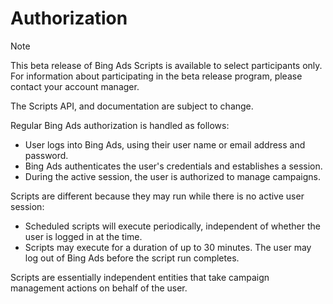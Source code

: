 # Authorization

> [!NOTE]
> This beta release of Bing Ads Scripts is available to select participants only. For information about participating in the beta release program, please contact your account manager.
>
> The Scripts API, and documentation are subject to change.

Regular Bing Ads authorization is handled as follows:

- User logs into Bing Ads, using their user name or email address and password.
- Bing Ads authenticates the user's credentials and establishes a session.
- During the active session, the user is authorized to manage campaigns.

Scripts are different because they may run while there is no active user session:
- Scheduled scripts will execute periodically, independent of whether the user is logged in at the time.
- Scripts may execute for a duration of up to 30 minutes. The user may log out of Bing Ads before the script run completes.

Scripts are essentially independent entities that take campaign management actions on behalf of the user.